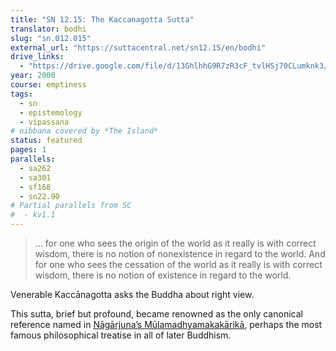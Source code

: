 ```yaml
---
title: "SN 12.15: The Kaccanagotta Sutta"
translator: bodhi
slug: "sn.012.015"
external_url: "https://suttacentral.net/sn12.15/en/bodhi"
drive_links:
  - "https://drive.google.com/file/d/13GhlhhG9R7zR3cF_tvlHSj70CLumknk3/view?usp=drivesdk"
year: 2000
course: emptiness
tags:
  - sn
  - epistemology
  - vipassana
# nibbana covered by *The Island*
status: featured
pages: 1
parallels:
  - sa262
  - sa301
  - sf168
  - sn22.90
# Partial parallels from SC
#  - kv1.1
---
```


> … for one who sees the origin of the world as it really is with correct wisdom, there is no notion of nonexistence in regard to the world. And for one who sees the cessation of the world as it really is with correct wisdom, there is no notion of existence in regard to the world.

Venerable Kaccānagotta asks the Buddha about right view.

This sutta, brief but profound, became renowned as the only canonical reference named in [Nāgārjuna’s Mūlamadhyamakakārikā](/content/excerpts/selected-verses-mulamadhymakakarika_garfield-jay), perhaps the most famous philosophical treatise in all of later Buddhism.

